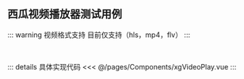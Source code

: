 ## 西瓜视频播放器测试用例

<script setup>
import xgVideoPlay from "../../pages/Components/xgVideoPlay.vue"
import xgMusicPlay from "../../pages/Components/xgMusicPlay.vue"
</script>

<client-only>
<!-- <xgVideoPlay/> -->
<xgMusicPlay/>
</client-only>

::: warning 视频格式支持
 目前仅支持（hls，mp4，flv）
:::

<br/>

:::  details 具体实现代码
<<< @/pages/Components/xgVideoPlay.vue
:::
<br/>




